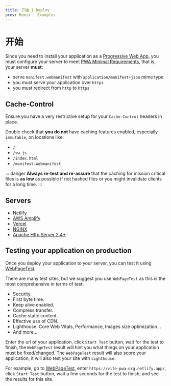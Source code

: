 ```yaml
---
title: 开始 | Deploy
prev: Remix | Examples
---
```


# 开始

Since you need to install your application as a [Progressive Web App](https://web.dev/explore/progressive-web-apps), you must configure your server to meet [PWA Minimal Requirements](/guide/pwa-minimal-requirements), that is, your server **must**:
- serve `manifest.webmanifest` with `application/manifest+json` mime type
- you must serve your application over `https`
- you must redirect from `http` to `https`

## Cache-Control

Ensure you have a very restrictive setup for your `Cache-Control` headers in place.

Double check that **you do not** have caching features enabled, especially `immutable`, on locations like:
- `/`
- `/sw.js`
- `/index.html`
- `/manifest.webmanifest`

::: danger
**Always re-test and re-assure** that the caching for mission critical files is **as low** as possible if not hashed files or you might invalidate clients for a long time.
:::

## Servers

- [Netlify](/deployment/netlify)
- [AWS Amplify](/deployment/aws)
- [Vercel](/deployment/vercel)
- [NGINX](/deployment/nginx)
- [Apache Http Server 2.4+](/deployment/apache)


## Testing your application on production

Once you deploy your application to your server, you can test it using [WebPageTest](https://www.webpagetest.org/).

There are many test sites, but we suggest you use `WebPageTest` as this is the most comprehensive in terms of test: 
- Security.
- First byte time.
- Keep alive enabled.
- Compress transfer. 
- Cache static content.
- Effective use of CDN.
- Lighthouse: Core Web Vitals, Performance, Images size optimization...
- And more...

Enter the url of your application, click `Start Test` button, wait for the test to finish, the `WebPageTest` result will hint you what things on your application must be fixed/changed. The `WebPageTest` result will also score your application, it will also test your site with `Lighthouse`.

For example, go to [WebPageTest](https://www.webpagetest.org/), enter `https://vite-pwa-org.netlify.app/`, click `Start Test` button, wait a few seconds for the test to finish, and see the results for this site.
